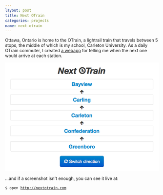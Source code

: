 ```yaml
---
layout: post
title: Next OTrain
categories: projects
name: next-otrain
---
```


Ottawa, Ontario is home to the OTrain, a lightrail train that travels between 5 stops, the middle of which is my school, Carleton University. As a daily OTrain commuter, I created <a href="http://nextotrain.com" target="_blank">a webapp</a> for telling me when the next one would arrive at each station.

<!-- truncate_here -->

![Next OTrain](/img/next-otrain.png "Next OTrain")

...and if a screenshot isn't enough, you can see it live at:

<div class="highlight"><pre><code><span class="nv">$</span> open <a href="http://nextotrain.com">http://nextotrain.com</a></code></pre></div>
